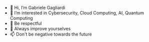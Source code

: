 - 👋 Hi, I’m Gabriele Gagliardi
- 👀 I’m interested in Cybersecurity, Cloud Computing, AI, Quantum Computing
- 🌱 Be respectful
- 💞️ Always improve yourselves
- 📫 Don't be negative towards the future

<!---
ilverolohacker/ilverolohacker is a ✨ special ✨ repository because its `README.md` (this file) appears on your GitHub profile.
You can click the Preview link to take a look at your changes.
--->
